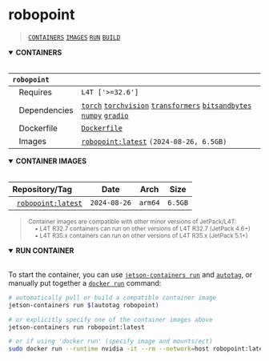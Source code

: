 # robopoint

> [`CONTAINERS`](#user-content-containers) [`IMAGES`](#user-content-images) [`RUN`](#user-content-run) [`BUILD`](#user-content-build)

<details open>
<summary><b><a id="containers">CONTAINERS</a></b></summary>
<br>

| **`robopoint`** | |
| :-- | :-- |
| &nbsp;&nbsp;&nbsp;Requires | `L4T ['>=32.6']` |
| &nbsp;&nbsp;&nbsp;Dependencies | [`torch`](/packages/ml/torch) [`torchvision`](/packages/ml/torchvision) [`transformers`](/packages/llm/transformers) [`bitsandbytes`](/packages/llm/bitsandbytes) [`numpy`](/packages/numeric/numpy) [`gradio`](/packages/ui/gradio) |
| &nbsp;&nbsp;&nbsp;Dockerfile | [`Dockerfile`](Dockerfile) |
| &nbsp;&nbsp;&nbsp;Images | [`robopoint:latest`](https://hub.docker.com/r/robopoint/tags) `(2024-08-26, 6.5GB)` |

</details>

<details open>
<summary><b><a id="images">CONTAINER IMAGES</a></b></summary>
<br>

| Repository/Tag | Date | Arch | Size |
| :-- | :--: | :--: | :--: |
| &nbsp;&nbsp;[`robopoint:latest`](https://hub.docker.com/r/robopoint/tags) | `2024-08-26` | `arm64` | `6.5GB` |

> <sub>Container images are compatible with other minor versions of JetPack/L4T:</sub><br>
> <sub>&nbsp;&nbsp;&nbsp;&nbsp;• L4T R32.7 containers can run on other versions of L4T R32.7 (JetPack 4.6+)</sub><br>
> <sub>&nbsp;&nbsp;&nbsp;&nbsp;• L4T R35.x containers can run on other versions of L4T R35.x (JetPack 5.1+)</sub><br>
</details>

<details open>
<summary><b><a id="run">RUN CONTAINER</a></b></summary>
<br>

To start the container, you can use [`jetson-containers run`](/docs/run.md) and [`autotag`](/docs/run.md#autotag), or manually put together a [`docker run`](https://docs.docker.com/engine/reference/commandline/run/) command:
```bash
# automatically pull or build a compatible container image
jetson-containers run $(autotag robopoint)

# or explicitly specify one of the container images above
jetson-containers run robopoint:latest

# or if using 'docker run' (specify image and mounts/ect)
sudo docker run --runtime nvidia -it --rm --network=host robopoint:latest
